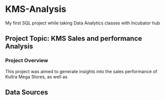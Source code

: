 # KMS-Analysis
My first SQL project while taking Data Analytics classes with Incubator hub

## Project Topic: KMS Sales and performance Analysis 

### Project Overview
This project was aimed to generate insights into the sales performance of Kultra Mega Stores, as well as 

## Data Sources
